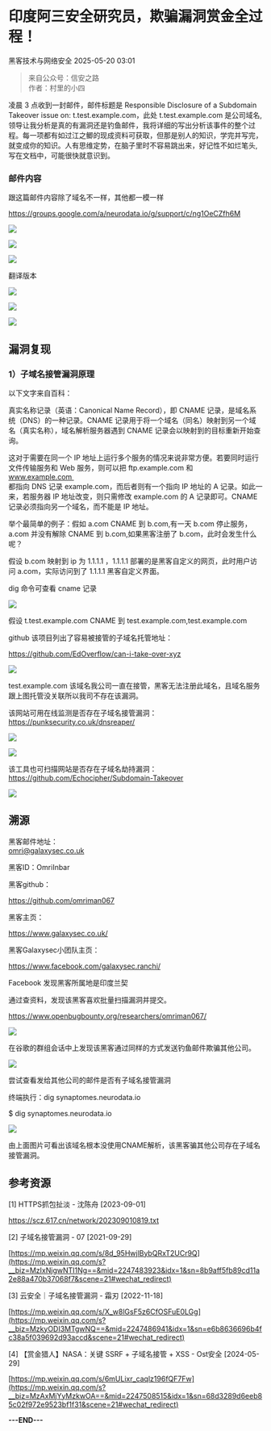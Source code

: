 #  印度阿三安全研究员，欺骗漏洞赏金全过程！   
 黑客技术与网络安全   2025-05-20 03:01  
  
> 来自公众号：信安之路  
> 作者：村里的小四  
  
  
凌晨 3 点收到一封邮件，邮件标题是 Responsible Disclosure of a Subdomain Takeover issue on: t.test.example.com，此处 t.test.example.com 是公司域名,领导让我分析是真的有漏洞还是钓鱼邮件，我将详细的写出分析该事件的整个过程。每一项都有如过江之鲫的现成资料可获取，但那是别人的知识，学完并写完，就变成你的知识。人有思维定势，在脑子里时不容易跳出来，好记性不如烂笔头,写在文档中，可能很快就意识到。  
### 邮件内容  
  
跟这篇邮件内容除了域名不一样，其他都一模一样  
  
https://groups.google.com/a/neurodata.io/g/support/c/ng1OeCZfh6M  
  
![](https://mmbiz.qpic.cn/mmbiz_png/sGfPWsuKAfeJf4iblJ9V8scffle4IjTRFvegKF2KJCiay9lLH0IL7kr4ibQaCHs6cP2mzbmnmmIfLFNiapyZ14icBEw/640?wx_fmt=png&from=appmsg "")  
  
![](https://mmbiz.qpic.cn/mmbiz_png/sGfPWsuKAfeJf4iblJ9V8scffle4IjTRFHibfIN2NYPaCLBtWgYy93V0RV6KNBs4OfzcWTib51cs63icb0H1juEwTQ/640?wx_fmt=png&from=appmsg "")  
  
![](https://mmbiz.qpic.cn/sz_mmbiz_png/mbeDyxcszeHNy7HLUHbJhaaIwjySCFb9NwUzlag0AVLNALItFiagezvlicJP5xfGM062QHzibqzDVZz5AyeAbRhicw/640?wx_fmt=png&from=appmsg "")  
  
翻译版本  
  
![](https://mmbiz.qpic.cn/mmbiz_png/sGfPWsuKAfeJf4iblJ9V8scffle4IjTRF8q2W9knR8rAWk2R5eNVycCBicWRMiby0JgCMtRX5pGPqD4Ke4T23q6bw/640?wx_fmt=png&from=appmsg "")  
  
![](https://mmbiz.qpic.cn/mmbiz_png/sGfPWsuKAfeJf4iblJ9V8scffle4IjTRF93jUGZNkJiarxg1qvymoPagHSonYLIbq2FXTicws3orZyLOkjgGpicsAQ/640?wx_fmt=png&from=appmsg "")  
  
![](https://mmbiz.qpic.cn/mmbiz_png/sGfPWsuKAfeJf4iblJ9V8scffle4IjTRFoTS5C3M5HibgRYibwAl9SCF7LsNsDbJK36QOlNQJtAdRwgibGSOEatszw/640?wx_fmt=png&from=appmsg "")  
## 漏洞复现  
### 1）子域名接管漏洞原理  
  
以下文字来自百科：  
  
真实名称记录（英语：Canonical Name Record），即 CNAME 记录，是域名系统（DNS）的一种记录。CNAME 记录用于将一个域名（同名）映射到另一个域名（真实名称），域名解析服务器遇到 CNAME 记录会以映射到的目标重新开始查询。  
  
这对于需要在同一个 IP 地址上运行多个服务的情况来说非常方便。若要同时运行文件传输服务和 Web 服务，则可以把 ftp.example.com 和   
www.example.com   
都指向 DNS 记录 example.com，而后者则有一个指向 IP 地址的 A 记录。如此一来，若服务器 IP 地址改变，则只需修改 example.com 的 A 记录即可。CNAME 记录必须指向另一个域名，而不能是 IP 地址。  
  
举个最简单的例子：假如 a.com CNAME 到 b.com,有一天 b.com 停止服务，a.com 并没有解除 CNAME 到 b.com,如果黑客注册了 b.com，此时会发生什么呢？  
  
假设 b.com 映射到 ip 为 1.1.1.1 ，1.1.1.1 部署的是黑客自定义的网页，此时用户访问 a.com，实际访问到了 1.1.1.1 黑客自定义界面。  
  
dig 命令可查看 cname 记录  
  
![](https://mmbiz.qpic.cn/mmbiz_png/sGfPWsuKAfeJf4iblJ9V8scffle4IjTRFH9LOEWuBAjk3119DRUGNRiarrGNkaxGeH2hxLr0MCtEfQ9TN74MySsw/640?wx_fmt=png&from=appmsg "")  
  
假设 t.test.example.com CNAME 到 test.example.com,test.example.com  
  
github 该项目列出了容易被接管的子域名托管地址：  
  
https://github.com/EdOverflow/can-i-take-over-xyz  
  
![](https://mmbiz.qpic.cn/mmbiz_png/sGfPWsuKAfeJf4iblJ9V8scffle4IjTRFl6QiaGosoicZr5tqLFlKcCtDia38jpj4Y0sibvdICUa0eIqnUYJBvXicbng/640?wx_fmt=png&from=appmsg "")  
  
test.example.com 该域名我公司一直在接管，黑客无法注册此域名，且域名服务跟上图托管没关联所以我司不存在该漏洞。  
  
该网站可用在线监测是否存在子域名接管漏洞：  
https://punksecurity.co.uk/dnsreaper/  
  
![](https://mmbiz.qpic.cn/mmbiz_png/sGfPWsuKAfeJf4iblJ9V8scffle4IjTRFpaqwYQC7jBRVp5oo3Tiae4PwJL86D8k3s7PGkFIRVGBfDI4h2yialvAA/640?wx_fmt=png&from=appmsg "")  
  
![](https://mmbiz.qpic.cn/mmbiz_png/sGfPWsuKAfeJf4iblJ9V8scffle4IjTRFUDCvj3GI7qL3tGmWxGibEXdfzCjSAgUNGiavcmt1H291WAEoLobPcbSw/640?wx_fmt=png&from=appmsg "")  
  
该工具也可扫描网站是否存在子域名劫持漏洞：  
https://github.com/Echocipher/Subdomain-Takeover  
  
![](https://mmbiz.qpic.cn/mmbiz_png/sGfPWsuKAfeJf4iblJ9V8scffle4IjTRF823tZAJ40HUIvWe3tKpB9avwFW9hgZZiaBE1wiaXCxVrgynQwz0JVVrQ/640?wx_fmt=png&from=appmsg "")  
## 溯源  
  
黑客邮件地址：  
omri@galaxysec.co.uk  
  
黑客ID：OmriInbar  
  
黑客github：  
  
https://github.com/omriman067  
  
黑客主页：  
  
https://www.galaxysec.co.uk/  
  
黑客Galaxysec小团队主页：  
  
https://www.facebook.com/galaxysec.ranchi/  
  
Facebook 发现黑客所属地是印度兰契  
  
通过查资料，发现该黑客喜欢批量扫描漏洞并提交。  
  
https://www.openbugbounty.org/researchers/omriman067/  
  
![](https://mmbiz.qpic.cn/mmbiz_png/sGfPWsuKAfeJf4iblJ9V8scffle4IjTRFiaicLjUhPtMuDSuHkiatsw80CibYtdd3BOCjIVqcZncuW7FXgY1kJZAlLw/640?wx_fmt=png&from=appmsg "")  
  
在谷歌的群组会话中上发现该黑客通过同样的方式发送钓鱼邮件欺骗其他公司。  
  
![](https://mmbiz.qpic.cn/mmbiz_png/sGfPWsuKAfeJf4iblJ9V8scffle4IjTRFIicXZXvMyH8icgTibUnemuiarj6IoTOtpeUhlXsJ8Cc874M2Yh0KaKW3wA/640?wx_fmt=png&from=appmsg "")  
  
尝试查看发给其他公司的邮件是否有子域名接管漏洞  
  
终端执行：dig synaptomes.neurodata.io  
  
$ dig synaptomes.neurodata.io  
  
![](https://mmbiz.qpic.cn/mmbiz_png/sGfPWsuKAfeJf4iblJ9V8scffle4IjTRFQEkBn9IJUhCKhNdt4TZoiclmYmur1pAs2DyPD2nY6mEX8HUNJMZTSHg/640?wx_fmt=png&from=appmsg "")  
  
由上面图片可看出该域名根本没使用CNAME解析，该黑客骗其他公司存在子域名接管漏洞。  
## 参考资源  
  
[1] HTTPS抓包扯淡 - 沈陈舟 [2023-09-01]  
  
https://scz.617.cn/network/202309010819.txt  
  
[2] 子域名接管漏洞 - 07 [2021-09-29]  
  
[https://mp.weixin.qq.com/s/8d_95HwjlBybQRxT2UCr9Q](https://mp.weixin.qq.com/s?__biz=MzIxNjgwNTI1Ng==&mid=2247483923&idx=1&sn=8b9aff5fb89cd11a2e88a470b37068f7&scene=21#wechat_redirect)  
  
  
[3] 云安全｜子域名接管漏洞 - 霜刃 [2022-11-18]  
  
[https://mp.weixin.qq.com/s/X_w8lGsF5z6CfOSFuE0LGg](https://mp.weixin.qq.com/s?__biz=MzkyODI3MTgwNQ==&mid=2247486941&idx=1&sn=e6b8636696b4fc38a5f039692d93accd&scene=21#wechat_redirect)  
  
  
[4] 【赏金猎人】NASA：关键 SSRF + 子域名接管 + XSS - Ost安全 [2024-05-29]  
  
[https://mp.weixin.qq.com/s/6mULixr_caqlz196fQF7Fw](https://mp.weixin.qq.com/s?__biz=MzAxMjYyMzkwOA==&mid=2247508515&idx=1&sn=68d3289d6eeb85c02f972e9523bf1f31&scene=21#wechat_redirect)  
  
  
**---END---**  
  
